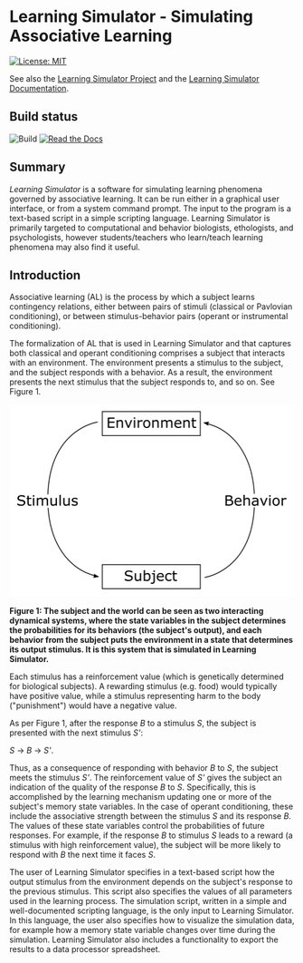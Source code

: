 # Learning Simulator - Simulating Associative Learning

[![License: MIT](https://img.shields.io/badge/License-MIT-yellow.svg)](https://opensource.org/licenses/MIT)

See also the [Learning Simulator Project](https://www.learningsimulator.org/) and the [Learning Simulator Documentation](https://learningsimulator.readthedocs.io/en/latest/).

## Build status

![Build](https://github.com/markusrobertjonsson/lesim2/workflows/Learning%20Simulator/badge.svg)
[![Read the Docs](https://readthedocs.org/projects/learningsimulator/badge/?version=latest)](https://learningsimulator.readthedocs.io/en/latest/?badge=latest)

## Summary

*Learning Simulator* is a software for simulating learning phenomena governed by
associative learning. 
It can be run either in a graphical
user interface, or from a system command prompt. The input to the program is a
text-based script in a simple scripting language.
Learning Simulator is primarily targeted to computational and behavior biologists, ethologists,
and psychologists, however students/teachers who learn/teach learning phenomena may also
find it useful.

## Introduction

Associative learning (AL) is the process by which a subject learns contingency
relations, either between pairs of stimuli (classical or Pavlovian conditioning),
or between stimulus-behavior pairs (operant or instrumental conditioning).

The formalization of AL that is used in Learning Simulator and
that captures both classical and operant conditioning
comprises a subject that interacts with an environment.
The environment presents a stimulus to the subject, and the subject responds
with a behavior. As a result, the environment presents the next stimulus
that the subject responds to, and so on. See Figure 1.

<!---
![The subject and the world can be seen as two interacting dynamical systems,
where the state variables in the subject determines the probabilities for
its behaviors (the subject's output), and each behavior from the subject puts the environment
in a state that determines its output stimulus. It is this system that is
simulated in Learning Simulator.
\label{fig:system-fig}](system-fig.png)
-->
<img src="system-fig.png" width="505" height="339" />

**Figure 1: The subject and the world can be seen as two interacting dynamical systems,
where the state variables in the subject determines the probabilities for
its behaviors (the subject's output), and each behavior from the subject puts the environment
in a state that determines its output stimulus. It is this system that is
simulated in Learning Simulator.**

Each stimulus has a reinforcement value (which is genetically determined for
biological subjects). A rewarding stimulus (e.g. food) would typically have
positive value, while a stimulus representing harm to the body ("punishment")
would have a negative value.

As per Figure 1, after the response *B* to a stimulus *S*, the subject is presented with the next stimulus *S'*:

*S* -> *B* -> *S'*.

Thus, as a consequence of responding with behavior *B* to *S*, the subject meets
the stimulus *S'*.
The reinforcement value of *S'* gives the subject an indication of the quality of the response *B* to *S*. 
Specifically, this is accomplished by the learning mechanism updating one or more of
the subject's memory state
variables. In the case of operant conditioning, these include the associative strength between the stimulus *S*
and its response *B*. 
The values of these state variables control the
probabilities of future responses. For example, if the response *B* to stimulus *S*
leads to a reward (a stimulus with high reinforcement value), the subject will be more likely to respond with *B* the next
time it faces *S*.

The user of Learning Simulator specifies in a text-based script how the output
stimulus from the environment depends on the subject's response to the previous stimulus.
This script also specifies the values of all parameters used
in the learning process.
The simulation script, written in a simple and well-documented scripting language,
is the only input to Learning Simulator. In this language,
the user also specifies how to visualize the simulation data,
for example how a memory state variable changes over time during the simulation.
Learning Simulator also includes a functionality to export the results to a
data processor spreadsheet.
